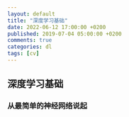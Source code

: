 ```yaml
---
layout: default
title: "深度学习基础"
date: 2022-06-12 17:00:00 +0200
published: 2019-07-04 05:00:00 +0200
comments: true
categories: dl
tags: [cv]
---
```


## 深度学习基础

### 从最简单的神经网络说起